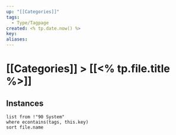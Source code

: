 ```yaml
---
up: "[[Categories]]"
tags:
  - Type/Tagpage
created: <% tp.date.now() %>
key: 
aliases:
---
```

# [[Categories]] > [[<% tp.file.title %>]]
## Instances
```dataview
list from !"90 System"
where econtains(tags, this.key)
sort file.name
```
